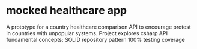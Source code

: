 # mocked healthcare app

A prototype for a country healthcare comparison API to encourage protest in countries with unpopular systems.
Project explores csharp API fundamental concepts:
SOLID
repository pattern 
100% testing coverage
